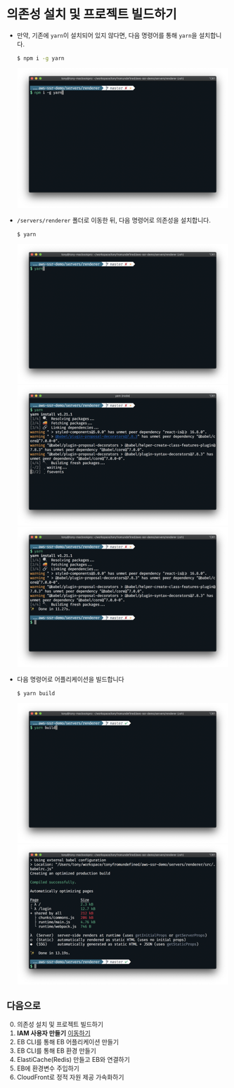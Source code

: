 # 의존성 설치 및 프로젝트 빌드하기
- 만약, 기존에 `yarn`이 설치되어 있지 않다면, 다음 명령어를 통해 `yarn`을 설치합니다.
  ```bash
  $ npm i -g yarn
  ```
  ![](./images/screenshot-1.png)

- `/servers/renderer` 폴더로 이동한 뒤, 다음 명령어로 의존성을 설치합니다.
  ```bash
  $ yarn
  ```
  ![](./images/screenshot-2.png)
  ![](./images/screenshot-3.png)
  ![](./images/screenshot-4.png)

- 다음 명령어로 어플리케이션을 빌드합니다
  ```bash
  $ yarn build
  ```
  ![](./images/screenshot-5.png)
  ![](./images/screenshot-6.png)

## 다음으로
0. 의존성 설치 및 프로젝트 빌드하기
1. **IAM 사용자 만들기** [이동하기](../1_iam/README.md)
2. EB CLI를 통해 EB 어플리케이션 만들기
3. EB CLI를 통해 EB 환경 만들기
4. ElastiCache(Redis) 만들고 EB와 연결하기
5. EB에 환경변수 주입하기
6. CloudFront로 정적 자원 제공 가속화하기
